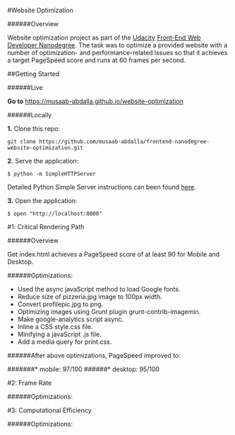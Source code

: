 #Website Optimization

######Overview

Website optimization project as part of the [Udacity](https://udacity.com) [Front-End Web Developer Nanodegree](https://classroom.udacity.com/nanodegrees/nd001). The task was to optimize a provided website with a number of optimization- and performance-related issues so that it achieves a target PageSpeed score and runs at 60 frames per second.

##Getting Started

######Live

**Go to** https://musaab-abdalla.github.io/website-optimization

######Locally

**1.** Clone this repo:

```
git clone https://github.com/musaab-abdalla/frontend-nanodegree-website-optimization.git
```
**2.** Serve the application:

```
$ python -m SimpleHTTPServer
```

Detailed Python Simple Server instructions can been found [here](https://docs.python.org/2/library/basehttpserver.html).

**3.** Open the application:

```
$ open "http://localhost:8000"
```

#1: Critical Rendering Path

######Overview

Get index.html achieves a PageSpeed score of at least 90 for Mobile and Desktop.

######Optimizations:

* Used the async javaScript method to load Google fonts.
* Reduce size of pizzeria.jpg image to 100px width.
* Convert profilepic.jpg to png.
* Optimizing images using Grunt plugin grunt-contrib-imagemin.
* Make google-analytics script async.
* Inline a CSS style.css file.
* Minifying a javaScript .js file.
* Add a media query for print.css.

######After above optimizations, PageSpeed improved to:

#######* mobile: 97/100
######* desktop: 95/100

#2: Frame Rate

######Optimizations:



#3: Computational Efficiency

######Optimizations:
